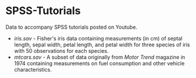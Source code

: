 # SPSS-Tutorials
Data to accompany SPSS tutorials posted on Youtube.
* *iris.sav* - Fisher's iris data containing measurements (in cm) of septal length, sepal width, petal length, and petal width for three species of iris with 50 observations for each species.
* *mtcars.sav* - A subset of data originally from *Motor Trend* magazine in 1974 containing measurements on fuel consumption and other vehicle characteristics.

